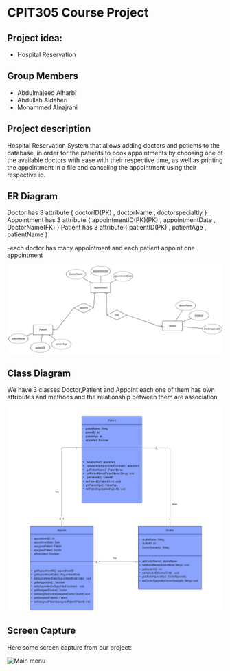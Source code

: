 # CPIT305 Course Project
## Project idea: 
- Hospital Reservation 


## Group Members
- Abdulmajeed Alharbi
- Abdullah Aldaheri
- Mohammed Alnajrani 

## Project description
Hospital Reservation System that allows adding doctors and patients to the database, in order for the patients to book appointments by choosing one of the available doctors with ease with their respective time, as well as printing the appointment in a file and canceling the appointment using their respective id.

## ER Diagram

Doctor has 3 attribute { doctorID(PK) , doctorName , doctorspecialtly }
Appointment has 3 attribute { appointmentID(PK)(PK) , appointmentDate , DoctorName(FK) }
Patient has 3 attribute { patientID(PK) , patientAge , patientName }

-each doctor has many appointment and each patient appoint one appointment 

![ER-DIAGRAM](/images/ERD.png)

## Class Diagram
We have 3 classes Doctor,Patient and Appoint each one of them has own attributes and methods and the relationship between them are association

![UML Class Diagram](/images/UML.jpg)


## Screen Capture
Here some screen capture from our project:

![Main menu](/images/capture01.png)

